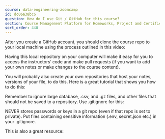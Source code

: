 ```yaml
---
course: data-engineering-zoomcamp
id: dc06a38bc6
question: How do I use Git / GitHub for this course?
section: Course Management Platform for Homeworks, Project and Certificate
sort_order: 440
---
```


After you create a GitHub account, you should clone the course repo to your local machine using the process outlined in this video:

Having this local repository on your computer will make it easy for you to access the instructors’ code and make pull requests (if you want to add your own notes or make changes to the course content).

You will probably also create your own repositories that host your notes, versions of your file, to do this. Here is a great tutorial that shows you how to do this:

Remember to ignore large database, .csv, and .gz files, and other files that should not be saved to a repository. Use .gitignore for this:

NEVER stores passwords or keys in a git repo (even if that repo is set to private). Put files containing sensitive information (.env, secret.json etc.) in your .gitignore.

This is also a great resource:

